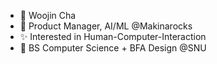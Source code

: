 - 👋 Woojin Cha
- 👀 Product Manager, AI/ML @Makinarocks
- ✨ Interested in Human-Computer-Interaction
- 🗽 BS Computer Science + BFA Design @SNU
<!-- - 📫 How to reach me ... -->
